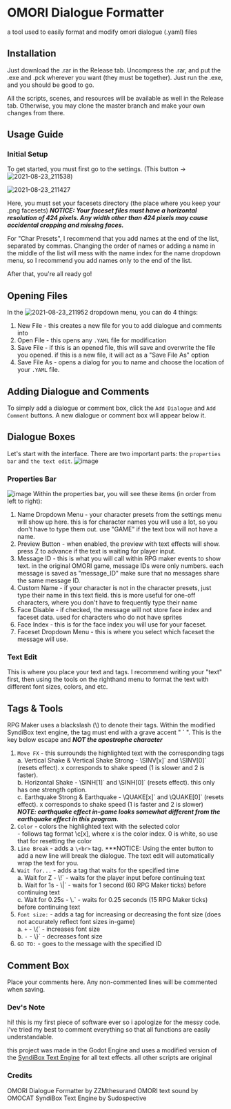 # OMORI Dialogue Formatter
a tool used to easily format and modify omori dialogue (.yaml) files 

## Installation
Just download the .rar in the Release tab. Uncompress the .rar, and put the .exe and .pck wherever you want (they must be together). Just run the .exe, and you should be good to go.

All the scripts, scenes, and resources will be available as well in the Release tab. Otherwise, you may clone the master branch and make your own changes from there.

## Usage Guide
### Initial Setup 
To get started, you must first go to the settings. (This button -> ![2021-08-23_211538](https://user-images.githubusercontent.com/9362238/130453648-467c16f6-daa3-4717-96ec-c86987a5dd4a.jpg))


![2021-08-23_211427](https://user-images.githubusercontent.com/9362238/130453484-f145adfc-0940-4dc6-9fdd-50cc24671b5a.jpg)

Here, you must set your facesets directory (the place where you keep your .png facesets)
***NOTICE: Your faceset files must have a horizontal resolution of 424 pixels. Any width other than 424 pixels may cause accidental cropping and missing faces.***

For "Char Presets", I recommend that you add names at the end of the list, separated by commas. Changing the order of names or adding a name in the middle of the list will mess with the name index for the name dropdown menu, so I recommend you add names only to the end of the list.

After that, you're all ready go!

## Opening Files
In the  ![2021-08-23_211952](https://user-images.githubusercontent.com/9362238/130454257-40692703-061e-4cbd-a2f4-effef33244ad.jpg)  dropdown menu, you can do 4 things:
1. New File - this creates a new file for you to add dialogue and comments into
2. Open File - this opens any `.YAML` file for modification
3. Save File - if this is an opened file, this will save and overwrite the file you opened. if this is a new file, it will act as a "Save File As" option
4. Save File As - opens a dialog for you to name and choose the location of your `.YAML` file.

## Adding Dialogue and Comments
To simply add a dialogue or comment box, click the `Add Dialogue` and `Add Comment` buttons. A new dialogue or comment box will appear below it. 

## Dialogue Boxes
Let's start with the interface. There are two important parts: the `properties bar` and `the text edit`.
![image](https://user-images.githubusercontent.com/9362238/130455703-5689ac61-f334-4392-bbc7-25bbb2ccfc85.png)

### Properties Bar
![image](https://user-images.githubusercontent.com/9362238/130455796-4e3c2fbc-4450-45c9-b29b-a16b96ad9c93.png)
Within the properties bar, you will see these items (in order from left to right):
1. Name Dropdown Menu - your character presets from the settings menu will show up here. this is for character names you will use a lot, so you don't have to type them out. use "GAME" if the text box will not have a name.
2. Preview Button - when enabled, the preview with text effects will show. press Z to advance if the text is waiting for player input.
3. Message ID - this is what you will call within RPG maker events to show text. in the original OMORI game, message IDs were only numbers. each message is saved as "message_ID" make sure that no messages share the same message ID.
4. Custom Name - if your character is not in the character presets, just type their name in this text field. this is more useful for one-off characters, where you don't have to frequently type their name
5. Face Disable - if checked, the message will not store face index and faceset data. used for characters who do not have sprites
6. Face Index - this is for the face index you will use for your faceset.
7. Faceset Dropdown Menu - this is where you select which faceset the message will use.

### Text Edit
This is where you place your text and tags. I recommend writing your "text" first, then using the tools on the righthand menu to format the text with different font sizes, colors, and etc.

## Tags & Tools
RPG Maker uses a blackslash (\\) to denote their tags. Within the modified SyndiBox text engine, the tag must end with a grave accent " \` ". This is the key below escape and ***NOT the apostrophe character***

1. `Move FX` - this surrounds the highlighted text with the corresponding tags  
        a. Vertical Shake & Vertical Shake Strong - \\SINV\[x]\` and \\SINV\[0]\` (resets effect). x corresponds to shake speed (1 is slower and 2 is faster).  
        b. Horizontal Shake - \\SINH\[1]\` and \\SINH\[0]\` (resets effect). this only has one strength option.  
        c. Earthquake Strong & Earthquake - \\QUAKE\[x]\` and \\QUAKE\[0]\` (resets effect). x corresponds to shake speed (1 is faster and 2 is slower)  
    ***NOTE: earthquake effect in-game looks somewhat different from the earthquake effect in this program.***  
2. `Color` - colors the highlighted text with the selected color  
         - follows tag format \\c\[x], where x is the color index. 0 is white, so use that for resetting the color  
3. `Line Break` - adds a `\<br>` tag. ***NOTICE: Using the enter button to add a new line will break the dialogue. The text edit will automatically wrap the text for you.  
4. `Wait for...` - adds a tag that waits for the specified time  
        a. Wait for Z - \\!\` - waits for the player input before continuing text  
        b. Wait for 1s - \\|\` - waits for 1 second (60 RPG Maker ticks) before continuing text  
        c. Wait for 0.25s - \\.\` - waits for 0.25 seconds (15 RPG Maker ticks) before continuing text  
5. `Font size:` - adds a tag for increasing or decreasing the font size (does not accurately reflect font sizes in-game)  
        a. `+` - \\{\` - increases font size  
        b. `-` - \\}\` - decreases font size  
6. `GO TO:` - goes to the message with the specified ID  

## Comment Box
Place your comments here. Any non-commented lines will be commented when saving.

### Dev's Note
hi! this is my first piece of software ever so i apologize for the messy code. i've tried my best to comment everything so that all functions are easily understandable.

this project was made in the Godot Engine and uses a modified version of the [SyndiBox Text Engine](https://github.com/TeamSyndi/syndibox) for all text effects. all other scripts are original 

### Credits
OMORI Dialogue Formatter by ZZMthesurand
OMORI text sound by OMOCAT
SyndiBox Text Engine by Sudospective

